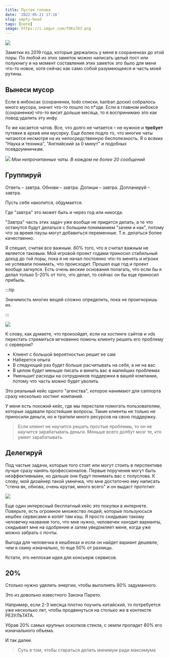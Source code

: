 ```yaml
---
title: Пустая голова
date: '2022-05-21 17:16'
slug: empty-head
tags: [note]
image: https://i.imgur.com/fOKslR3.png
---
```


![](https://i.imgur.com/1ou91VO.jpg)

Заметки из 2019 года, которые держались у меня в сохраненках до этой поры. По любой из этих заметок можно написать целый пост или полукнигу и на момент составления этих заметок это было для меня что-то новое, хотя сейчас как само собой разумеющееся и часть моей рутины.

<!--truncate-->

## Вынеси мусор
Если в инбоксах (сохраненки, todo списки, kanban доски) собралось много мусора, значит что-то пошло по п\*зде. Если в главном инбоксе (сохраненки) что-то висит дольше месяца, то я воспринимаю это как повод удалить эту инфу. 

То же касается чатов. Все, что долго не читается – не нужное и **требует** путевки в архив или мусорку. Еще более подло то, что многие чаты читаются несмотря на их непосредственную бесполезность. Я о всяких "Наука и техника", "Английский за 0 минут" и подобных псевдоумничкам. 

![](https://i.imgur.com/5Q2VSBu.png)
_Мои непрочитанные чаты. В каждом не более 20 сообщений_

## Группируй
Ответь – завтра. Обнови – завтра. Допиши – завтра. Допланируй – завтра.

Пусть себе накопится, обдумается.

Где "завтра" это может быть и через год или никогда.

"Завтра" часть этих задач уже вообще не придется делать, а те что останутся будут делаться с большим пониманием "зачем и как", потому что за время паузы могут добавиться переменные. Т.е. делаться более качественно.

Я спешил, считая все важным. 80% того, что я считал важным не является таковым. Мой игровой проект годами приносил стабильный доход до той поры, пока я не начал постоянно что-то менять и игроки не успевали понимать, что происходит. Прошел еще год и проект вообще загнулся. Есть очень веские основания полагать, что если бы я делал только 5-20% от того, что делал, то сейчас он бы еще приносил прибыль.

:::tip

Значимость многих вещей сложно определить, пока не проигноришь их.

:::


![](https://i.imgur.com/JMuD1of.jpg)

К слову, как думаете, что произойдет, если на хостинге сайтов и vds перестать стремиться мгновенно помочь клиенту решить его проблему с сервером?
- Клиент с большой вероятностью решит ее сам
- Наберется опыта
- В следующий раз будет больше расчитывать на себя, а не на вас
- В целом будет меньше писать и винить вас в малейших проблемах
- Уменьшит расходы на сотрудников поддержки в вашей компании, потому что часть можно будет уволить

Это реальный кейс одного "агенства", которое нанимают для саппорта сразу несколько хостинг компаний.

У меня есть похожий кейс, где мы перестали помогать пользователям, которые задавали простейшие вопросы. Такие клиенты не только не приносили деньги, но и тратили много ресурсов на свою поддержку.

> Если клиент не научится решать простые проблемы, то он не научится зарабатывать деньги. Меньше всего долбут мозг те, кто умеет зарабатывать.

## Делегируй
Под частые задачи, которые того стоят или могут стоить в перспективе лучше сразу нанять профессионалов. Первые поручения могут быть неэффективными, но дальше они будут понимать вас с полуслова. К слову, мой дизайнер такой умничка, что мне достаточно ему написать "стена вк, обнова, очень крутая, много всего" и он выдаст прототип:

![](https://i.imgur.com/Qj0IcJy.png)

Еще один интересный бесплатный кейс это покупки в интернете. Поверьте, есть огромное множество людей, которые пользуюсься кешбек сервисами и копят там кэш. Я просто скидываю такому человечку название того, что мне нужно, человечек находит варианты, скидывает мне на одобрение и затем уведомляет меня, когда уже можно забрать с почты.

Выгода для человечка в кешбеках и если он найдет вариант дешевле, чем я скину изначально, то еще 50% от разницы.

Кстати, это неплохая идея для консьерж сервисов.

## 20%
Столько нужно уделить энергии, чтобы выполнять 80% задуманного.

Это из довольно известного Закона Парето.

Например, если 2-3 месяца плотно поучить китайский, то потребуется уже несколько лет, чтобы продвинуться на столько же в контексте РЕЗУЛЬТАТА.

Убрав 20% самых крупных осколков стекла, с земли пропадет 80% его изначального объема.

И так далее.

> Суть в том, чтобы стараться делать минимум ради максимума
